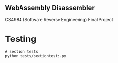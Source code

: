 ## WebAssembly Disassembler

CS4984 (Software Reverse Engineering) Final Project



# Testing
```
# section tests
python tests/sectiontests.py
```